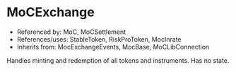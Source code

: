 # MoCExchange

- Referenced by: MoC, MoCSettlement
- References/uses: StableToken, RiskProToken, MocInrate
- Inherits from: MocExchangeEvents, MocBase, MoCLibConnection

Handles minting and redemption of all tokens and instruments. Has no state.
